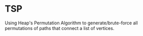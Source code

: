 # TSP
Using Heap's Permutation Algorithm to generate/brute-force all permutations of paths that connect a list of vertices.
